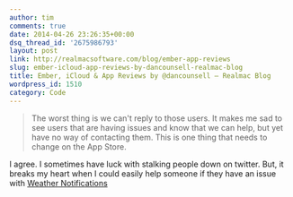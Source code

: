 ```yaml
---
author: tim
comments: true
date: 2014-04-26 23:26:35+00:00
dsq_thread_id: '2675986793'
layout: post
link: http://realmacsoftware.com/blog/ember-app-reviews
slug: ember-icloud-app-reviews-by-dancounsell-realmac-blog
title: Ember, iCloud & App Reviews by @dancounsell — Realmac Blog
wordpress_id: 1510
category: Code
---
```


> The worst thing is we can't reply to those users. It makes me sad to see
users that are having issues and know that we can help, but yet have no way of
contacting them. This is one thing that needs to change on the App Store.

I agree. I sometimes have luck with stalking people down on twitter. But, it
breaks my heart when I could easily help someone if they have an issue with
[Weather Notifications](https://itunes.apple.com/us/app/weather-notifications/id704052114?ls=1&mt=8&at=11laRZ&ct=LCP)
